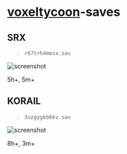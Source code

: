 # [voxeltycoon](http://voxeltycoon.xyz/)-saves

## SRX

> `r67trh4mesx.sav`

![screenshot](/imgs/srx.png)

5h+, 5m+

## KORAIL

> `3uzgygkb6kv.sav`

![screenshot](/imgs/korail.png)

8h+, 3m+
